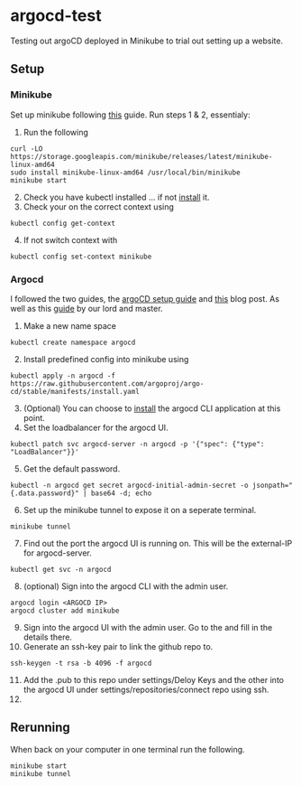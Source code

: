 # argocd-test

Testing out argoCD deployed in Minikube to trial out setting up a website.

## Setup

### Minikube

Set up minikube following [this](https://minikube.sigs.k8s.io/docs/start/) guide. Run steps 1 & 2, essentialy:

1. Run the following
```
curl -LO https://storage.googleapis.com/minikube/releases/latest/minikube-linux-amd64
sudo install minikube-linux-amd64 /usr/local/bin/minikube
minikube start
```
2. Check you have kubectl installed ... if not [install](https://kubernetes.io/docs/tasks/tools/) it.
3. Check your on the correct context using
```
kubectl config get-context
```
4. If not switch context with
```
kubectl config set-context minikube
```

### Argocd

I followed the two guides, the [argoCD setup guide](https://argo-cd.readthedocs.io/en/stable/getting_started/) and [this](https://opensource.com/article/21/8/argo-cd#:~:text=Install%20Argo%20CD%20on%20a,and%20verify%20it%20using%20kubectl) blog post. As well as this [guide](https://blog.internetz.me/posts/my-road-to-self-hosted-kubernetes-with-k3s/) by our lord and master.

1. Make a new name space
```
kubectl create namespace argocd
```
2. Install predefined config into minikube using
```
kubectl apply -n argocd -f https://raw.githubusercontent.com/argoproj/argo-cd/stable/manifests/install.yaml
```
3. (Optional) You can choose to [install](https://argo-cd.readthedocs.io/en/stable/cli_installation/) the argocd CLI application at this point. 
4. Set the loadbalancer for the argocd UI.
```
kubectl patch svc argocd-server -n argocd -p '{"spec": {"type": "LoadBalancer"}}'
```
5. Get the default password.
```
kubectl -n argocd get secret argocd-initial-admin-secret -o jsonpath="{.data.password}" | base64 -d; echo
```
6. Set up the minikube tunnel to expose it on a seperate terminal.
```
minikube tunnel
```
7. Find out the port the argocd UI is running on. This will be the external-IP for argocd-server.
```
kubectl get svc -n argocd
```
8. (optional) Sign into the argocd CLI with the admin user.
```
argocd login <ARGOCD IP>
argocd cluster add minikube
```
9. Sign into the argocd UI with the admin user. Go to the <ARGOCD IP> and fill in the details there.
10. Generate an ssh-key pair to link the github repo to.
```
ssh-keygen -t rsa -b 4096 -f argocd
```
11. Add the .pub to this repo under settings/Deloy Keys and the other into the argocd UI under settings/repositories/connect repo using ssh.
12. 

## Rerunning

When back on your computer in one terminal run the following.

```
minikube start
minikube tunnel
```
